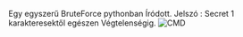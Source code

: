Egy egyszerű BruteForce pythonban Íródott.
Jelszó : Secret
1 karakteresektől egészen Végtelenségig.
![CMD](https://github.com/Szeba98/SimpleBruteForce/assets/36386325/9a5e0878-de7b-42f7-8c2d-b728d32add95)

